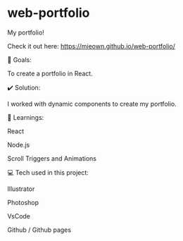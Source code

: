 # web-portfolio

My portfolio!

Check it out here:
https://mieown.github.io/web-portfolio/

🏁 Goals:

To create a portfolio in React.

✔️ Solution:

I worked with dynamic components to create my portfolio.

📕 Learnings:

React

Node.js

Scroll Triggers and Animations

💻 Tech used in this project:

Illustrator

Photoshop

VsCode

Github / Github pages
